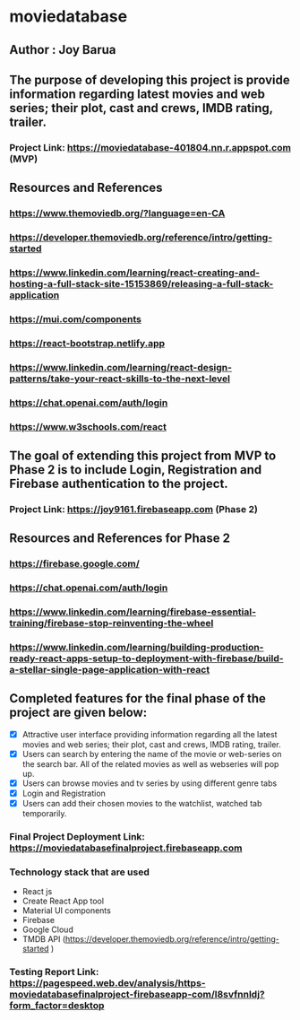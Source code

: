# moviedatabase
## Author : Joy Barua
## The purpose of developing this project is provide information regarding latest movies and web series; their plot, cast and crews, IMDB rating, trailer.
### Project Link: https://moviedatabase-401804.nn.r.appspot.com  (MVP)
## Resources and References
### https://www.themoviedb.org/?language=en-CA
### https://developer.themoviedb.org/reference/intro/getting-started
### https://www.linkedin.com/learning/react-creating-and-hosting-a-full-stack-site-15153869/releasing-a-full-stack-application
### https://mui.com/components
### https://react-bootstrap.netlify.app
### https://www.linkedin.com/learning/react-design-patterns/take-your-react-skills-to-the-next-level
### https://chat.openai.com/auth/login
### https://www.w3schools.com/react
## The goal of extending this project from MVP to Phase 2 is to include Login, Registration and Firebase authentication to the project.
### Project Link: https://joy9161.firebaseapp.com     (Phase 2)
## Resources and References for Phase 2
### https://firebase.google.com/
### https://chat.openai.com/auth/login
### https://www.linkedin.com/learning/firebase-essential-training/firebase-stop-reinventing-the-wheel
### https://www.linkedin.com/learning/building-production-ready-react-apps-setup-to-deployment-with-firebase/build-a-stellar-single-page-application-with-react

## Completed features for the final phase of the project are given below:
- [x] Attractive user interface providing information regarding all the latest movies and web series; their plot, cast and crews, IMDB rating, trailer.
- [x] Users can search by entering the name of the movie or web-series on the search bar. All of the related movies as well as webseries will pop up.
- [x] Users can browse movies and tv series by using different genre tabs
- [x] Login and Registration
- [x] Users can add their chosen movies to the watchlist, watched tab temporarily.

### Final Project Deployment Link: https://moviedatabasefinalproject.firebaseapp.com

### Technology stack that are used
- React js
- Create React App tool
- Material UI components
- Firebase
- Google Cloud
- TMDB API (https://developer.themoviedb.org/reference/intro/getting-started
)

### Testing Report Link: https://pagespeed.web.dev/analysis/https-moviedatabasefinalproject-firebaseapp-com/l8svfnnldj?form_factor=desktop






